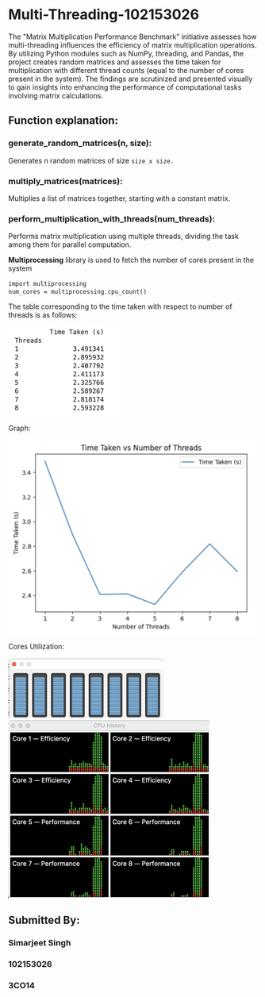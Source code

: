 # Multi-Threading-102153026

The "Matrix Multiplication Performance Benchmark" initiative assesses how multi-threading influences the efficiency of matrix multiplication operations. By utilizing Python modules such as NumPy, threading, and Pandas, the project creates random matrices and assesses the time taken for multiplication with different thread counts (equal to the number of cores present in the system). The findings are scrutinized and presented visually to gain insights into enhancing the performance of computational tasks involving matrix calculations.

## Function explanation:

### generate_random_matrices(n, size):

Generates n random matrices of size `size x size.`
### multiply_matrices(matrices):

Multiplies a list of matrices together, starting with a constant matrix.
### perform_multiplication_with_threads(num_threads):

Performs matrix multiplication using multiple threads, dividing the task among them for parallel computation.

**Multiprocessing** library is used to fetch the number of cores present in the system
```
import multiprocessing
num_cores = multiprocessing.cpu_count()
```
The table corresponding to the time taken with respect to number of threads is as follows:

<img width="224" alt="Thread Time" src="https://github.com/gandhi25samar/Multi-Threading-102103145/blob/main/Thread%20Time.png">

Graph:

<img width="586" alt="Graph Thread vs Time Taken" src="https://github.com/gandhi25samar/Multi-Threading-102103145/blob/main/Graph%20Thread%20vs%20Time%20Taken.png">

Cores Utilization:

<img width="313" alt="Cores" src="https://github.com/gandhi25samar/Multi-Threading-102103145/blob/main/Cores.png">
<img width="405" alt="Cores Graph" src="https://github.com/gandhi25samar/Multi-Threading-102103145/blob/main/Cores%20Graph.png">

## Submitted By:
### Simarjeet Singh
### 102153026
### 3CO14
